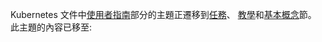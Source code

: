 Kubernetes 文件中[使用者指南](/zh-tw/docs/user-guide/)部分的主題正遷移到[任務](/zh-tw/docs/tasks/)、
[教學](/zh-tw/docs/tutorials/)和[基本概念](/zh-tw/docs/concepts)節。
此主題的內容已移至:
